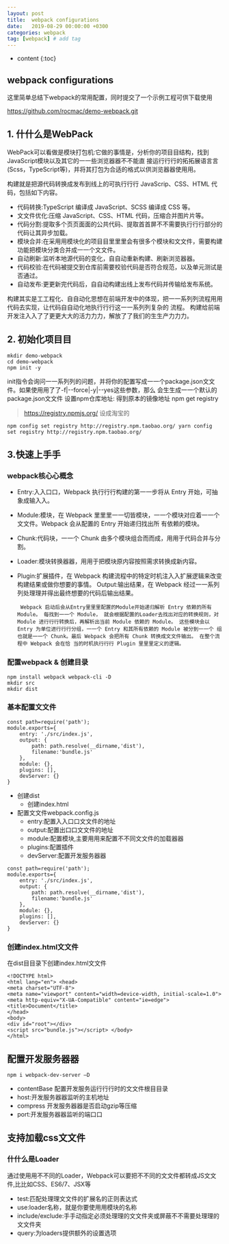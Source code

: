 ```yaml
---
layout: post
title:  webpack configurations
date:   2019-08-29 00:00:00 +0300
categories: webpack
tag: [webpack] # add tag
---
```


* content
{:toc}


## webpack configurations

这里简单总结下webpack的常用配置，同时提交了一个示例工程可供下载使用

https://github.com/rocmac/demo-webpack.git

## 1. 什什么是WebPack

WebPack可以看做是模块打包机:它做的事情是，分析你的项⽬目结构，找到JavaScript模块以及其它的⼀一些浏览器器不不能直 接运⾏行行的拓拓展语⾔言(Scss，TypeScript等)，并将其打包为合适的格式以供浏览器器使⽤用。

构建就是把源代码转换成发布到线上的可执⾏行行 JavaScrip、CSS、HTML 代码，包括如下内容。

+ 代码转换:TypeScript 编译成 JavaScript、SCSS 编译成 CSS 等。
+ ⽂文件优化:压缩 JavaScript、CSS、HTML 代码，压缩合并图⽚片等。 
+ 代码分割:提取多个⻚页⾯面的公共代码、提取⾸首屏不不需要执⾏行行部分的代码让其异步加载。 
+ 模块合并:在采⽤用模块化的项⽬目⾥里里会有很多个模块和⽂文件，需要构建功能把模块分类合并成⼀一个⽂文件。 
+ 自动刷新:监听本地源代码的变化，⾃自动重新构建、刷新浏览器器。 
+ 代码校验:在代码被提交到仓库前需要校验代码是否符合规范，以及单元测试是否通过。 
+ 自动发布:更更新完代码后，⾃自动构建出线上发布代码并传输给发布系统。

构建其实是⼯工程化、⾃自动化思想在前端开发中的体现，把⼀一系列列流程⽤用代码去实现，让代码⾃自动化地执⾏行行这⼀一系列列复杂的 流程。 构建给前端开发注⼊入了了更更⼤大的活⼒力力，解放了了我们的⽣生产⼒力力。

## 2. 初始化项⽬目

```
mkdir demo-webpack
cd demo-webpack
npm init -y
```

init指令会询问⼀一系列列的问题，并将你的配置写成⼀一个package.json⽂文件。如果使⽤用了了-f|--force|-y|--yes这些参数，那么 会⽣生成⼀一个默认的package.json⽂文件
设置npm仓库地址: 得到原本的镜像地址
npm get registry
> https://registry.npmjs.org/
设成淘宝的

```
npm config set registry http://registry.npm.taobao.org/ yarn config set registry http://registry.npm.taobao.org/
```

## 3.快速上⼿手

### webpack核⼼心概念

+ Entry:⼊入⼝口，Webpack 执⾏行行构建的第⼀一步将从 Entry 开始，可抽象成输⼊入。
+ Module:模块，在 Webpack ⾥里里⼀一切皆模块，⼀一个模块对应着⼀一个⽂文件。Webpack 会从配置的 Entry 开始递归找出所 有依赖的模块。
+ Chunk:代码块，⼀一个 Chunk 由多个模块组合⽽而成，⽤用于代码合并与分割。
+ Loader:模块转换器器，⽤用于把模块原内容按照需求转换成新内容。
+ Plugin:扩展插件，在 Webpack 构建流程中的特定时机注⼊入扩展逻辑来改变构建结果或做你想要的事情。 Output:输出结果，在 Webpack 经过⼀一系列列处理理并得出最终想要的代码后输出结果。

       Webpack 启动后会从Entry⾥里里配置的Module开始递归解析 Entry 依赖的所有 Module。 每找到⼀一个 Module， 就会根据配置的Loader去找出对应的转换规则，对 Module 进⾏行行转换后，再解析出当前 Module 依赖的 Module。 这些模块会以 Entry 为单位进⾏行行分组，⼀一个 Entry 和其所有依赖的 Module 被分到⼀一个 组也就是⼀一个 Chunk。最后 Webpack 会把所有 Chunk 转换成⽂文件输出。 在整个流程中 Webpack 会在恰 当的时机执⾏行行 Plugin ⾥里里定义的逻辑。

### 配置webpack & 创建目录

```
npm install webpack webpack-cli -D
mkdir src
mkdir dist
```

### 基本配置⽂文件

```
const path=require('path'); 
module.exports={
    entry: './src/index.js', 
    output: {
        path: path.resolve(__dirname,'dist'),
        filename:'bundle.js' 
    },
    module: {}, 
    plugins: [], 
    devServer: {}
}
```

+ 创建dist 
  + 创建index.html
+ 配置⽂文件webpack.config.js 
  + entry:配置⼊入⼝口⽂文件的地址 
  + output:配置出⼝口⽂文件的地址 
  + module:配置模块,主要⽤用来配置不不同⽂文件的加载器器 
  + plugins:配置插件
  + devServer:配置开发服务器器

```
const path=require('path'); 
module.exports={
    entry: './src/index.js', 
    output: {
        path: path.resolve(__dirname,'dist'),
        filename:'bundle.js' 
    },
    module: {}, 
    plugins: [], 
    devServer: {}
}
```

### 创建index.html⽂文件

在dist⽬目录下创建index.html⽂文件

```
<!DOCTYPE html>
<html lang="en"> <head>
<meta charset="UTF-8">
<meta name="viewport" content="width=device-width, initial-scale=1.0"> <meta http-equiv="X-UA-Compatible" content="ie=edge"> <title>Document</title>
</head>
<body>
<div id="root"></div>
<script src="bundle.js"></script> </body>
</html>
```

## 配置开发服务器器

```
npm i webpack-dev-server –D
```

+ contentBase 配置开发服务运⾏行行时的⽂文件根⽬目录 
+ host:开发服务器器监听的主机地址
+ compress 开发服务器器是否启动gzip等压缩 
+ port:开发服务器器监听的端⼝口

## 支持加载css⽂文件

### 什什么是Loader

通过使⽤用不不同的Loader，Webpack可以要把不不同的⽂文件都转成JS⽂文件,⽐比如CSS、ES6/7、JSX等

+ test:匹配处理理⽂文件的扩展名的正则表达式 
+ use:loader名称，就是你要使⽤用模块的名称 
+ include/exclude:⼿手动指定必须处理理的⽂文件夹或屏蔽不不需要处理理的⽂文件夹
+ query:为loaders提供额外的设置选项
